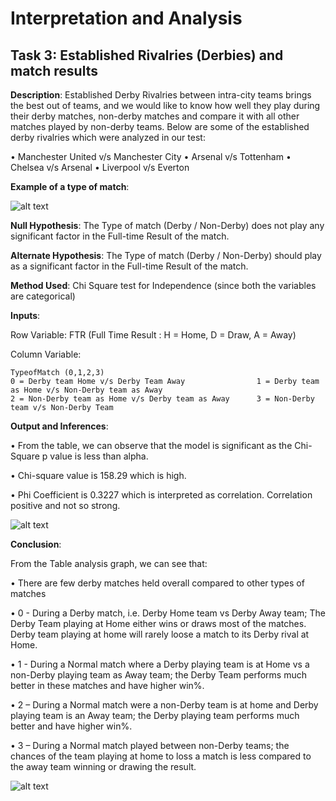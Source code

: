 # Interpretation and Analysis

## Task 3: Established Rivalries (Derbies) and match results        

**Description**: Established Derby Rivalries between intra-city teams brings the best out of teams, and we would like to know 
how well they play during their derby matches, non-derby matches and compare it with all other matches played by non-derby teams. 
Below are some of the established derby rivalries which were analyzed in our test: 
 
•	Manchester United v/s Manchester City
•	Arsenal v/s Tottenham
•	Chelsea v/s Arsenal
•	Liverpool v/s Everton

**Example of a type of match**:

![alt text](https://github.com/mullapudirajaprashanth/Statistical-Analysis-EPL-data/blob/master/Output%20Images/Task4-Img1.PNG)

**Null Hypothesis**: The Type of match (Derby / Non-Derby) does not play any significant factor in the Full-time Result of the match.

**Alternate Hypothesis**: The Type of match (Derby / Non-Derby) should play as a significant factor in the Full-time Result of the match.


**Method Used**: Chi Square test for Independence (since both the variables are categorical)

**Inputs**: 

 Row Variable:  FTR (Full Time Result : H = Home, D = Draw, A = Away)
  
 Column Variable: 
    
    TypeofMatch (0,1,2,3) 
    0 = Derby team Home v/s Derby Team Away                1 = Derby team as Home v/s Non-Derby team as Away
    2 = Non-Derby team as Home v/s Derby team as Away      3 = Non-Derby team v/s Non-Derby Team


**Output and Inferences**:

•	From the table, we can observe that the model is significant as the Chi-Square p value is less than alpha. 

•	Chi-square value is 158.29 which is high.

•	Phi Coefficient is 0.3227 which is interpreted as correlation. Correlation positive and not so strong. 

![alt text](https://github.com/mullapudirajaprashanth/Statistical-Analysis-EPL-data/blob/master/Output%20Images/Task4-Img2.png)


**Conclusion**:

From the Table analysis graph, we can see that:

•	There are few derby matches held overall compared to other types of matches

•	0 - During a Derby match, i.e. Derby Home team vs Derby Away team; The Derby Team playing at Home either wins or draws most of the matches. Derby team playing at home will rarely loose a match to its Derby rival at Home.

•	1 - During a Normal match where a Derby playing team is at Home vs a non-Derby playing team as Away team; the Derby Team performs much better in these matches and have higher win%.

•	2 – During a Normal match were a non-Derby team is at home and Derby playing team is an Away team; the Derby playing team performs much better and have higher win%.

•	3 – During a Normal match played between non-Derby teams; the chances of the team playing at home to loss a match is less compared to the away team winning or drawing the result. 

![alt text](https://github.com/mullapudirajaprashanth/Statistical-Analysis-EPL-data/blob/master/Output%20Images/Task4-Img3.png)
